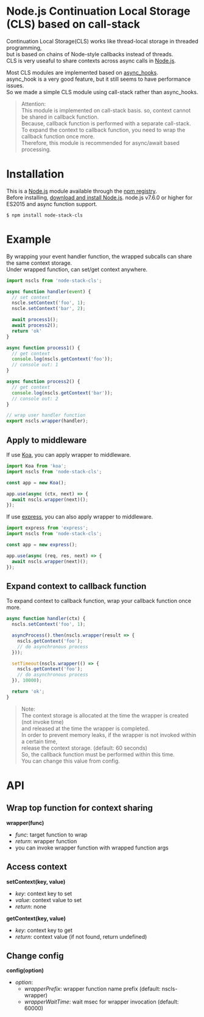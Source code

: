 # Node.js Continuation Local Storage (CLS) based on call-stack
Continuation Local Storage(CLS) works like thread-local storage in threaded programming,  
but is based on chains of Node-style callbacks instead of threads.  
CLS is very useaful to share contexts across async calls in [Node.js](https://nodejs.org/en/).  

Most CLS modules are implemented based on [async_hooks](https://nodejs.org/docs/latest-v8.x/api/async_hooks.html).  
async_hook is a very good feature, but it still seems to have performance issues.  
So we made a simple CLS module using call-stack rather than async_hooks.

> Attention:  
> This module is implemented on call-stack basis. so, context cannot be shared in callback function.  
> Because, callback function is performed with a separate call-stack.  
> To expand the context to callback function, you need to wrap the callback function once more.  
> Therefore, this module is recommended for async/await based processing.

# Installation
This is a [Node.js](https://nodejs.org/en/) module available through the
[npm registry](https://www.npmjs.com/).  
Before installing, [download and install Node.js](https://nodejs.org/en/download/).
node.js v7.6.0 or higher for ES2015 and async function support.

```console
$ npm install node-stack-cls
```

# Example
By wrapping your event handler function, the wrapped subcalls can share the same context storage.  
Under wrapped function, can set/get context anywhere.

```js
import nscls from 'node-stack-cls';

async function handler(event) {
  // set context
  nscle.setContext('foo', 1);
  nscle.setContext('bar', 2);

  await process1();
  await process2();
  return 'ok'
}

async function process1() {
  // get context
  console.log(nscls.getContext('foo'));
  // console out: 1
}

async function process2() {
  // get context
  console.log(nscls.getContext('bar'));
  // console out: 2
}

// wrap user handler function
export nscls.wrapper(handler);

```

## Apply to middleware
If use [Koa](https://koajs.com/), you can apply wrapper to middleware.
```js
import Koa from 'koa';
import nscls from 'node-stack-cls';

const app = new Koa();

app.use(async (ctx, next) => {
  await nscls.wrapper(next)();
});
```
If use [express](http://expressjs.com/), you can also apply wrapper to middleware.
```js
import express from 'express';
import nscls from 'node-stack-cls';

const app = new express();

app.use(async (req, res, next) => {
  await nscls.wrapper(next)();
});
```

## Expand context to callback function
To expand context to callback function, wrap your callback function once more.
```js
async function handler(ctx) {
  nscls.setContext('foo', 1);

  asyncProcess().then(nscls.wrapper(result => {
    nscls.getContext('foo');
    // do asynchronous process
  }));

  setTimeout(nscls.wrapper(() => {
    nscls.getContext('foo');
    // do asynchronous process
  }), 10000);

  return 'ok';
}
```
> Note:  
> The context storage is allocated at the time the wrapper is created (not invoke time)  
> and released at the time the wrapper is completed.  
> In order to prevent memory leaks, if the wrapper is not invoked within a certain time,  
> release the context storage. (default: 60 seconds)  
> So, the callback function must be performed within this time.  
> You can change this value from config.

# API
## Wrap top function for context sharing
**wrapper(func)**  
- *func*: target function to wrap
- *return*: wrapper function
- you can invoke wrapper function with wrapped function args

## Access context
**setContext(key, value)**
- *key*: context key to set
- *value*: context value to set
- *return*: none

**getContext(key, value)**
- *key*: context key to get
- *return*: context value (if not found, return undefined)

## Change config
**config(option)**
- *option*:
  - *wrapperPrefix*: wrapper function name prefix (default: nscls-wrapper)
  - *wrapperWaitTime*: wait msec for wrapper invocation (default: 60000)